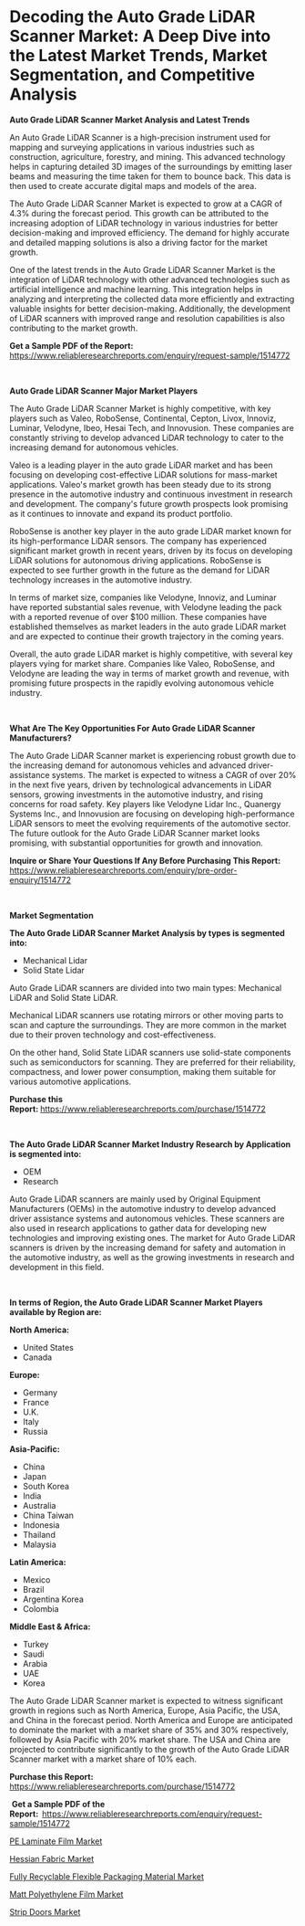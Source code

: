 <p><h1>Decoding the Auto Grade LiDAR Scanner Market: A Deep Dive into the Latest Market Trends, Market Segmentation, and Competitive Analysis</h1></p><p><strong>Auto Grade LiDAR Scanner Market Analysis and Latest Trends</strong></p>
<p><p>An Auto Grade LiDAR Scanner is a high-precision instrument used for mapping and surveying applications in various industries such as construction, agriculture, forestry, and mining. This advanced technology helps in capturing detailed 3D images of the surroundings by emitting laser beams and measuring the time taken for them to bounce back. This data is then used to create accurate digital maps and models of the area.</p><p>The Auto Grade LiDAR Scanner Market is expected to grow at a CAGR of 4.3% during the forecast period. This growth can be attributed to the increasing adoption of LiDAR technology in various industries for better decision-making and improved efficiency. The demand for highly accurate and detailed mapping solutions is also a driving factor for the market growth.</p><p>One of the latest trends in the Auto Grade LiDAR Scanner Market is the integration of LiDAR technology with other advanced technologies such as artificial intelligence and machine learning. This integration helps in analyzing and interpreting the collected data more efficiently and extracting valuable insights for better decision-making. Additionally, the development of LiDAR scanners with improved range and resolution capabilities is also contributing to the market growth.</p></p>
<p><strong>Get a Sample PDF of the Report:&nbsp;</strong> <a href="https://www.reliableresearchreports.com/enquiry/request-sample/1514772">https://www.reliableresearchreports.com/enquiry/request-sample/1514772</a></p>
<p>&nbsp;</p>
<p><strong>Auto Grade LiDAR Scanner Major Market Players</strong></p>
<p><p>The Auto Grade LiDAR Scanner Market is highly competitive, with key players such as Valeo, RoboSense, Continental, Cepton, Livox, Innoviz, Luminar, Velodyne, Ibeo, Hesai Tech, and Innovusion. These companies are constantly striving to develop advanced LiDAR technology to cater to the increasing demand for autonomous vehicles.</p><p>Valeo is a leading player in the auto grade LiDAR market and has been focusing on developing cost-effective LiDAR solutions for mass-market applications. Valeo's market growth has been steady due to its strong presence in the automotive industry and continuous investment in research and development. The company's future growth prospects look promising as it continues to innovate and expand its product portfolio.</p><p>RoboSense is another key player in the auto grade LiDAR market known for its high-performance LiDAR sensors. The company has experienced significant market growth in recent years, driven by its focus on developing LiDAR solutions for autonomous driving applications. RoboSense is expected to see further growth in the future as the demand for LiDAR technology increases in the automotive industry.</p><p>In terms of market size, companies like Velodyne, Innoviz, and Luminar have reported substantial sales revenue, with Velodyne leading the pack with a reported revenue of over $100 million. These companies have established themselves as market leaders in the auto grade LiDAR market and are expected to continue their growth trajectory in the coming years.</p><p>Overall, the auto grade LiDAR market is highly competitive, with several key players vying for market share. Companies like Valeo, RoboSense, and Velodyne are leading the way in terms of market growth and revenue, with promising future prospects in the rapidly evolving autonomous vehicle industry.</p></p>
<p>&nbsp;</p>
<p><strong>What Are The Key Opportunities For Auto Grade LiDAR Scanner Manufacturers?</strong></p>
<p><p>The Auto Grade LiDAR Scanner market is experiencing robust growth due to the increasing demand for autonomous vehicles and advanced driver-assistance systems. The market is expected to witness a CAGR of over 20% in the next five years, driven by technological advancements in LiDAR sensors, growing investments in the automotive industry, and rising concerns for road safety. Key players like Velodyne Lidar Inc., Quanergy Systems Inc., and Innovusion are focusing on developing high-performance LiDAR sensors to meet the evolving requirements of the automotive sector. The future outlook for the Auto Grade LiDAR Scanner market looks promising, with substantial opportunities for growth and innovation.</p></p>
<p><strong>Inquire or Share Your Questions If Any Before Purchasing This Report:</strong> <a href="https://www.reliableresearchreports.com/enquiry/pre-order-enquiry/1514772">https://www.reliableresearchreports.com/enquiry/pre-order-enquiry/1514772</a></p>
<p>&nbsp;</p>
<p><strong>Market Segmentation</strong></p>
<p><strong>The Auto Grade LiDAR Scanner Market Analysis by types is segmented into:</strong></p>
<p><ul><li>Mechanical Lidar</li><li>Solid State Lidar</li></ul></p>
<p><p>Auto Grade LiDAR scanners are divided into two main types: Mechanical LiDAR and Solid State LiDAR. </p><p>Mechanical LiDAR scanners use rotating mirrors or other moving parts to scan and capture the surroundings. They are more common in the market due to their proven technology and cost-effectiveness.</p><p>On the other hand, Solid State LiDAR scanners use solid-state components such as semiconductors for scanning. They are preferred for their reliability, compactness, and lower power consumption, making them suitable for various automotive applications.</p></p>
<p><strong>Purchase this Report:&nbsp;</strong><a href="https://www.reliableresearchreports.com/purchase/1514772">https://www.reliableresearchreports.com/purchase/1514772</a></p>
<p>&nbsp;</p>
<p><strong>The Auto Grade LiDAR Scanner Market Industry Research by Application is segmented into:</strong></p>
<p><ul><li>OEM</li><li>Research</li></ul></p>
<p><p>Auto Grade LiDAR scanners are mainly used by Original Equipment Manufacturers (OEMs) in the automotive industry to develop advanced driver assistance systems and autonomous vehicles. These scanners are also used in research applications to gather data for developing new technologies and improving existing ones. The market for Auto Grade LiDAR scanners is driven by the increasing demand for safety and automation in the automotive industry, as well as the growing investments in research and development in this field.</p></p>
<p>&nbsp;</p>
<p><strong>In terms of Region, the Auto Grade LiDAR Scanner Market Players available by Region are:</strong></p>
<p>
    <p> <strong> North America: </strong>
        <ul>
            <li>United States</li>
            <li>Canada</li>
        </ul>
        </p> 
    <p> <strong> Europe: </strong>
        <ul>
            <li>Germany</li>
            <li>France</li>
            <li>U.K.</li>
            <li>Italy</li>
            <li>Russia</li>
        </ul>
        </p> 
    <p> <strong> Asia-Pacific: </strong>
        <ul>
            <li>China</li>
            <li>Japan</li>
            <li>South Korea</li>
            <li>India</li>
            <li>Australia</li>
            <li>China Taiwan</li>
            <li>Indonesia</li>
            <li>Thailand</li>
            <li>Malaysia</li>
        </ul>
        </p> 
    <p> <strong> Latin America: </strong>
        <ul>
            <li>Mexico</li>
            <li>Brazil</li>
            <li>Argentina Korea</li>
            <li>Colombia</li>
        </ul>
        </p> 
    <p> <strong> Middle East & Africa: </strong>
        <ul>
            <li>Turkey</li>
            <li>Saudi</li>
            <li>Arabia</li>
            <li>UAE</li>
            <li>Korea</li>
        </ul>
    </p>
    </p>
<p><p>The Auto Grade LiDAR Scanner market is expected to witness significant growth in regions such as North America, Europe, Asia Pacific, the USA, and China in the forecast period. North America and Europe are anticipated to dominate the market with a market share of 35% and 30% respectively, followed by Asia Pacific with 20% market share. The USA and China are projected to contribute significantly to the growth of the Auto Grade LiDAR Scanner market with a market share of 10% each.</p></p>
<p><strong>Purchase this Report: </strong><a href="https://www.reliableresearchreports.com/purchase/1514772">https://www.reliableresearchreports.com/purchase/1514772</a></p>
<p>&nbsp;<strong>Get a Sample PDF of the Report:&nbsp;&nbsp;</strong><a href="https://www.reliableresearchreports.com/enquiry/request-sample/1514772">https://www.reliableresearchreports.com/enquiry/request-sample/1514772</a></p>
<p><strong></strong></p>
<p><p><a href="https://full-wildebeest-80b.notion.site/PE-Laminate-Film-Market-Insights-Market-Players-and-Forecast-Till-2031-dd07cedcfe074e19b5c24104efc0ca0b">PE Laminate Film Market</a></p><p><a href="https://view.publitas.com/reportprime-1/hessian-fabric-market-size-evaluating-its-market-trends-growth-and-projections-2024-2031/">Hessian Fabric Market</a></p><p><a href="https://pretty-mail-caf.notion.site/Fully-Recyclable-Flexible-Packaging-Material-Market-Size-Global-Industry-Overview-Market-Segmentat-d015b5d892b748f5bb7a0ee9b4f2654c">Fully Recyclable Flexible Packaging Material Market</a></p><p><a href="https://flame-sidecar-702.notion.site/Matt-Polyethylene-Film-Market-Analysis-Examines-its-Scope-on-Growth-Opportunities-and-Forecasted-Tr-124f1386709c40a499b4ccfa3809df3d">Matt Polyethylene Film Market</a></p><p><a href="https://view.publitas.com/reportprime-1/strip-doors-market-size-furnishes-valuable-information-encompassing-market-share-market-trends-and-projections-spanning-from-2024-to-2031/">Strip Doors Market</a></p></p>